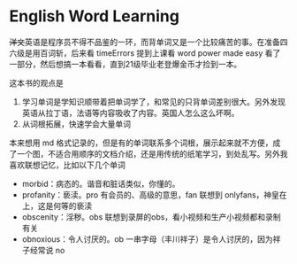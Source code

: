# English Word Learning
~~洋文~~英语是程序员不得不品鉴的一环，而背单词又是一个比较痛苦的事。在准备四六级是用百词斩，后来看 timeErrors 提到上课看 word power made easy 看了一部分，然后想搞一本看看，直到21级毕业老登爆金币才捡到一本。

这本书的观点是
1. 学习单词是学知识顺带着把单词学了，和常见的只背单词差别很大。另外发现英语从拉丁语，法语等内容吸收了内容。英国人怎么这么坏啊。
2. 从词根拓展，快速学会大量单词

本来想用 md 格式记录的，但是有的单词联系多个词根，展示起来就不方便，成了一个图，不适合用顺序的文档介绍，还是用传统的纸笔学习，到处乱写。另外我喜欢联想记忆，比如以下几个单词
- morbid：病态的。谐音和脏话类似，你懂的。
- profanity：亵渎。pro 有会员的、高级的意思，fan 联想到 onlyfans，神皇在上，这是何等的亵渎
- obscenity：淫秽。obs 联想到录屏的obs，看小视频和生产小视频都和录制有关
- obnoxious：令人讨厌的。ob 一串字母（丰川祥子）是令人讨厌的，因为祥子经常说 no